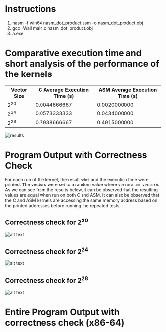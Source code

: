 # Instructions

1. nasm -f win64 nasm_dot_product.asm -o nasm_dot_product.obj
2. gcc -Wall main.c nasm_dot_product.obj
3. a.exe

# Comparative execution time and short analysis of the performance of the kernels

<table>
  <tr>
    <th>Vector Size</th>
    <th>C Average Execution Time (s)</th>
    <th>ASM Average Execution Time (s)</th>
  </tr>
  <tr>
    <td>2<sup>20</sup></td>
    <td>0.0044666667</td>
    <td>0.0020000000</td>
  </tr>
  <tr>
    <td>2<sup>24</sup></td>
    <td>0.0573333333</td>
    <td>0.0434000000</td>
  </tr>
  <tr>
    <td>2<sup>28</sup></td>
    <td>0.7938666667</td>
    <td>0.4915000000</td>
</table>

![results](.\readme_images\image.png)


# Program Output with Correctness Check
For each run of the kernel, the result `sdot` and the execution time were printed. The vectors were set to a random value where `VectorA == VectorB`. As we can see from the results below, it can be observed that the resulting values are equal when run on both C and ASM. It can also be observed that the C and ASM kernels are accessing the same memory address based on the printed addresses before running the repeated tests.

## Correctness check for 2<sup>20</sup>
![alt text](.\readme_images\image-1.png)

## Correctness check for 2<sup>24</sup>
![alt text](.\readme_images\image-2.png)

## Correctness check for 2<sup>28</sup>
![alt text](.\readme_images\image-3.png)

# Entire Program Output with correctness check (x86-64)

